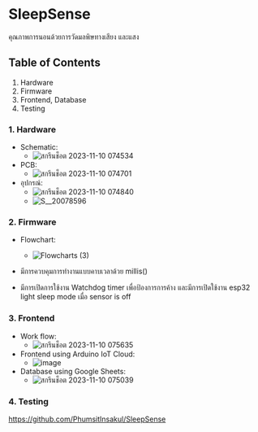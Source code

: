 # SleepSense
คุณภาพการนอนด้วยการวัดมลพิษทางเสียง และแสง
 
 ## Table of Contents
  1. Hardware
  2. Firmware
  3. Frontend, Database
  4. Testing

### 1. Hardware
  - Schematic:
    - ![สกรีนช็อต 2023-11-10 074534](https://github.com/PhumsitInsakul/SleepSense/assets/96218618/4f9650d4-ce29-4e75-9ab3-1f3849133c65)
  - PCB:
    - ![สกรีนช็อต 2023-11-10 074701](https://github.com/PhumsitInsakul/SleepSense/assets/96218618/5c3695c2-100a-42cc-b50e-f31456f7cad5)
  - อุปกรณ์:
    - ![สกรีนช็อต 2023-11-10 074840](https://github.com/PhumsitInsakul/SleepSense/assets/96218618/36e5052a-2643-48c6-921a-912c502f803b)
    - ![S__20078596](https://github.com/PhumsitInsakul/SleepSense/assets/96218618/4c62be14-9547-4f50-9765-bc80eb0bb852)





### 2. Firmware
- Flowchart:
  - ![Flowcharts (3)](https://github.com/PhumsitInsakul/SleepSense/assets/96218618/67796555-bfcf-4440-83f6-f3269d9c6d6c)

-  มีการควบคุมการทำงานแบบคาบเวลาด้วย millis()
-  มีการเปิดการใช้งาน Watchdog timer เพื่อป้องการการค้าง และมีการเปิดใช้งาน esp32 light sleep mode เมื่อ sensor is off

### 3. Frontend
- Work flow:
  -  ![สกรีนช็อต 2023-11-10 075635](https://github.com/PhumsitInsakul/SleepSense/assets/96218618/d4eee81b-6aa2-43c4-be00-16753ebbad52)
- Frontend using Arduino IoT Cloud:
  - ![image](https://github.com/PhumsitInsakul/SleepSense/assets/96218618/6efddce5-3bd2-41c2-a171-5929cc54aebc)
- Database using Google Sheets:
  - ![สกรีนช็อต 2023-11-10 075039](https://github.com/PhumsitInsakul/SleepSense/assets/96218618/a280f4fe-5241-4ce5-b0bc-440c34cea9f2)



### 4. Testing
https://github.com/PhumsitInsakul/SleepSense










